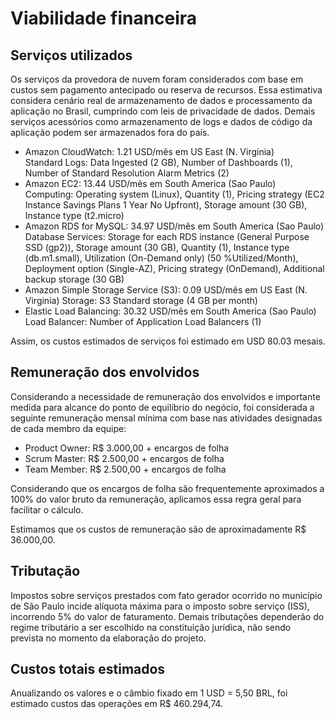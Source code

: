 # Viabilidade financeira

## Serviços utilizados

Os serviços da provedora de nuvem foram considerados com base em custos sem pagamento antecipado ou reserva de recursos. Essa estimativa considera cenário real de armazenamento de dados e processamento da aplicação no Brasil, cumprindo com leis de privacidade de dados. Demais serviços acessórios como armazenamento de logs e dados de código da aplicação podem ser armazenados fora do país.

- Amazon CloudWatch: 1.21 USD/mês em US East (N. Virginia)	
    Standard Logs: Data Ingested (2 GB), Number of Dashboards (1), Number of Standard Resolution Alarm Metrics (2)
- Amazon EC2: 13.44 USD/mês em South America (Sao Paulo)
    Computing: Operating system (Linux), Quantity (1), Pricing strategy (EC2 Instance Savings Plans 1 Year No Upfront), Storage amount (30 GB), Instance type (t2.micro)
- Amazon RDS for MySQL: 34.97 USD/mês em South America (Sao Paulo)	
    Database Services: Storage for each RDS instance (General Purpose SSD (gp2)), Storage amount (30 GB), Quantity (1), Instance type (db.m1.small), Utilization (On-Demand only) (50 %Utilized/Month), Deployment option (Single-AZ), Pricing strategy (OnDemand), Additional backup storage (30 GB)
- Amazon Simple Storage Service (S3): 0.09 USD/mês em  US East (N. Virginia)
    Storage: S3 Standard storage (4 GB per month)
- Elastic Load Balancing: 30.32 USD/mês em South America (Sao Paulo)
    Load Balancer: Number of Application Load Balancers (1)

Assim, os custos estimados de serviços foi estimado em USD 80.03 mesais.

## Remuneração dos envolvidos

Considerando a necessidade de remuneração dos envolvidos e importante medida para alcance do ponto de equilíbrio do negócio, foi considerada a seguinte remuneração mensal mínima com base nas atividades designadas de cada membro da equipe:

- Product Owner: R$ 3.000,00 + encargos de folha
- Scrum Master: R$ 2.500,00 + encargos de folha
- Team Member: R$ 2.500,00 + encargos de folha

Considerando que os encargos de folha são frequentemente aproximados a 100% do valor bruto da remuneração, aplicamos essa regra geral para facilitar o cálculo.

Estimamos que os custos de remuneração são de aproximadamente R$ 36.000,00.

## Tributação

Impostos sobre serviços prestados com fato gerador ocorrido no município de São Paulo incide alíquota máxima para o imposto sobre serviço (ISS), incorrendo 5% do valor de faturamento.
Demais tributações dependerão do regime tributário a ser escolhido na constituição jurídica, não sendo prevista no momento da elaboração do projeto.

## Custos totais estimados

Anualizando os valores e o câmbio fixado em 1 USD = 5,50 BRL, foi estimado custos das operações em R$ 460.294,74.